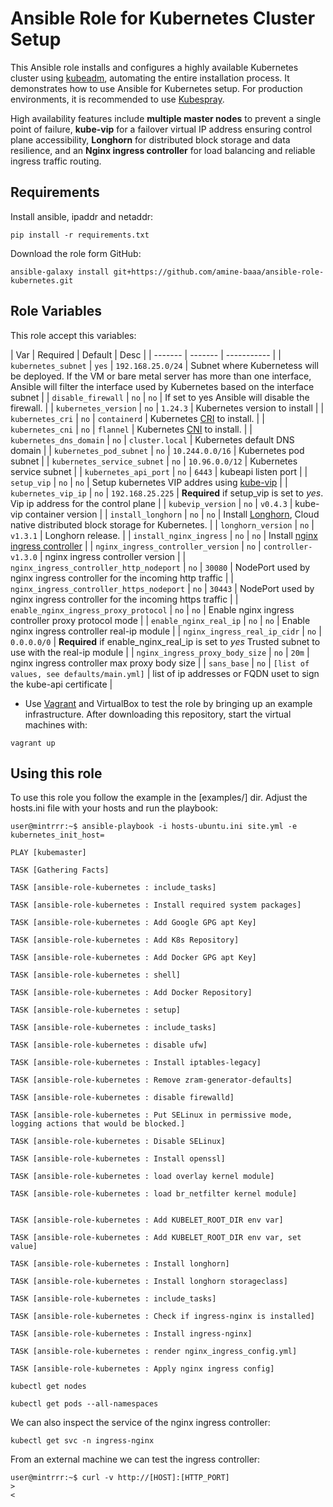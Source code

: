 
# Ansible Role for Kubernetes Cluster Setup

This Ansible role installs and configures a highly available Kubernetes cluster using [kubeadm](https://kubernetes.io/docs/reference/setup-tools/kubeadm), automating the entire installation process. It demonstrates how to use Ansible for Kubernetes setup. For production environments, it is recommended to use [Kubespray](https://kubespray.io).

High availability features include **multiple master nodes** to prevent a single point of failure, **kube-vip** for a failover virtual IP address ensuring control plane accessibility, **Longhorn** for distributed block storage and data resilience, and an **Nginx ingress controller** for load balancing and reliable ingress traffic routing.

## Requirements

Install ansible, ipaddr and netaddr:

```
pip install -r requirements.txt
```

Download the role form GitHub:

```
ansible-galaxy install git+https://github.com/amine-baaa/ansible-role-kubernetes.git
```

## Role Variables

This role accept this variables:

| Var   | Required |  Default | Desc |
| ------- | ------- | ----------- |
| `kubernetes_subnet`       | `yes`       |  `192.168.25.0/24` | Subnet where Kubernetess will be deployed. If the VM or bare metal server has more than one interface, Ansible will filter the interface used by Kubernetes based on the interface subnet |
| `disable_firewall`       | `no`       | `no`       | If set to yes Ansible will disable the firewall.   |
| `kubernetes_version`       | `no`       | `1.24.3`       | Kubernetes version to install  |
| `kubernetes_cri`       | `no`       | `containerd`       | Kubernetes [CRI](https://kubernetes.io/docs/concepts/architecture/cri/) to install.   |
| `kubernetes_cni`       | `no`       | `flannel`       | Kubernetes [CNI](https://github.com/containernetworking/cni) to install.  |
| `kubernetes_dns_domain`       | `no`       | `cluster.local`       | Kubernetes default DNS domain  |
| `kubernetes_pod_subnet`       | `no`       | `10.244.0.0/16`       | Kubernetes pod subnet  |
| `kubernetes_service_subnet`       | `no`       | `10.96.0.0/12`       | Kubernetes service subnet  |
| `kubernetes_api_port`       | `no`       | `6443`       | kubeapi listen port  |
| `setup_vip`       | `no`       | `no`       | Setup kubernetes VIP addres using [kube-vip](https://kube-vip.io/)   |
| `kubernetes_vip_ip`       | `no`       | `192.168.25.225`       | **Required** if setup_vip is set to *yes*. Vip ip address for the control plane  |
| `kubevip_version`       | `no`       | `v0.4.3`       | kube-vip container version  |
| `install_longhorn`       | `no`       | `no`       | Install [Longhorn](#longhorn), Cloud native distributed block storage for Kubernetes.  |
| `longhorn_version`       | `no`       | `v1.3.1`       | Longhorn release.  |
| `install_nginx_ingress`       | `no`       | `no`       | Install [nginx ingress controller](#nginx-ingress-controller)  |
| `nginx_ingress_controller_version`       | `no`       | `controller-v1.3.0`       | nginx ingress controller version  |
| `nginx_ingress_controller_http_nodeport`       | `no`       | `30080`       | NodePort used by nginx ingress controller for the incoming http traffic  |
| `nginx_ingress_controller_https_nodeport`       | `no`       | `30443`       |  NodePort used by nginx ingress controller for the incoming https traffic  |
| `enable_nginx_ingress_proxy_protocol`       | `no`       | `no`       | Enable  nginx ingress controller proxy protocol mode |
| `enable_nginx_real_ip`       | `no`       | `no`       | Enable nginx ingress controller real-ip module |
| `nginx_ingress_real_ip_cidr`       | `no`       | `0.0.0.0/0`       | **Required** if enable_nginx_real_ip is set to *yes* Trusted subnet to use with the real-ip module  |
| `nginx_ingress_proxy_body_size`       | `no`       | `20m`       | nginx ingress controller max proxy body size  |
| `sans_base`       | `no`       | `[list of values, see defaults/main.yml]`       | list of ip addresses or FQDN uset to sign the kube-api certificate  |










- Use [Vagrant](https://www.vagrantup.com) and VirtualBox to test the role by bringing up an example infrastructure. After downloading this repository, start the virtual machines with:

```
vagrant up
```

## Using this role

To use this role you follow the example in the [examples/] dir. Adjust the hosts.ini file with your hosts and run the playbook:

```
user@mintrrr:~$ ansible-playbook -i hosts-ubuntu.ini site.yml -e kubernetes_init_host= 

PLAY [kubemaster]  

TASK [Gathering Facts]

TASK [ansible-role-kubernetes : include_tasks]  

TASK [ansible-role-kubernetes : Install required system packages]

TASK [ansible-role-kubernetes : Add Google GPG apt Key]  

TASK [ansible-role-kubernetes : Add K8s Repository]

TASK [ansible-role-kubernetes : Add Docker GPG apt Key]  

TASK [ansible-role-kubernetes : shell]

TASK [ansible-role-kubernetes : Add Docker Repository]

TASK [ansible-role-kubernetes : setup]

TASK [ansible-role-kubernetes : include_tasks]  

TASK [ansible-role-kubernetes : disable ufw]

TASK [ansible-role-kubernetes : Install iptables-legacy]   

TASK [ansible-role-kubernetes : Remove zram-generator-defaults]  

TASK [ansible-role-kubernetes : disable firewalld]

TASK [ansible-role-kubernetes : Put SELinux in permissive mode, logging actions that would be blocked.] 

TASK [ansible-role-kubernetes : Disable SELinux]   

TASK [ansible-role-kubernetes : Install openssl]   

TASK [ansible-role-kubernetes : load overlay kernel module]   

TASK [ansible-role-kubernetes : load br_netfilter kernel module]       


TASK [ansible-role-kubernetes : Add KUBELET_ROOT_DIR env var]

TASK [ansible-role-kubernetes : Add KUBELET_ROOT_DIR env var, set value]

TASK [ansible-role-kubernetes : Install longhorn]

TASK [ansible-role-kubernetes : Install longhorn storageclass]

TASK [ansible-role-kubernetes : include_tasks]  

TASK [ansible-role-kubernetes : Check if ingress-nginx is installed]      

TASK [ansible-role-kubernetes : Install ingress-nginx]

TASK [ansible-role-kubernetes : render nginx_ingress_config.yml]       

TASK [ansible-role-kubernetes : Apply nginx ingress config]   

```


```
kubectl get nodes  
```


```
kubectl get pods --all-namespaces
```


We can also inspect the service of the nginx ingress controller:

```
kubectl get svc -n ingress-nginx
```

From an external machine we can test the ingress controller:

```
user@mintrrr:~$ curl -v http://[HOST]:[HTTP_PORT]
> 
< 
```